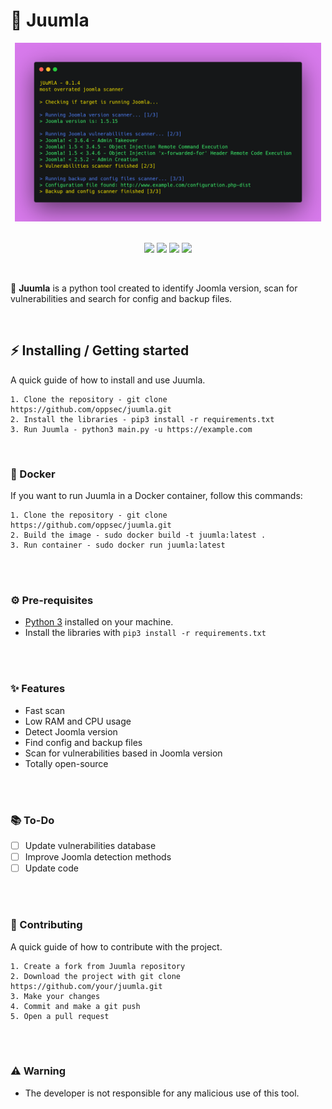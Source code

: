 # 🦁 Juumla
<div align="center">
    <img src="./assets/banner.png" width="490">
</div>

<br>

<p align="center">
    <img src="https://img.shields.io/github/license/oppsec/juumla?color=yellow&logo=github&logoColor=yellow&style=for-the-badge">
    <img src="https://img.shields.io/github/issues/oppsec/juumla?color=yellow&logo=github&logoColor=yellow&style=for-the-badge">
    <img src="https://img.shields.io/github/stars/oppsec/juumla?color=yellow&label=STARS&logo=github&logoColor=yellow&style=for-the-badge">
    <img src="https://img.shields.io/github/languages/code-size/oppsec/juumla?color=yellow&logo=github&logoColor=yellow&style=for-the-badge">
</p>

<br>

<p> 🦁 <b>Juumla</b> is a python tool created to identify Joomla version, scan for vulnerabilities and search for config and backup files. </p>

<br>

## ⚡ Installing / Getting started

<p> A quick guide of how to install and use Juumla. </p>

```
1. Clone the repository - git clone https://github.com/oppsec/juumla.git
2. Install the libraries - pip3 install -r requirements.txt
3. Run Juumla - python3 main.py -u https://example.com
```

<br>

### 🐳 Docker
If you want to run Juumla in a Docker container, follow this commands:

```
1. Clone the repository - git clone https://github.com/oppsec/juumla.git
2. Build the image - sudo docker build -t juumla:latest .
3. Run container - sudo docker run juumla:latest
```

<br><br>

### ⚙️ Pre-requisites
- [Python 3](https://www.python.org/downloads/) installed on your machine.
- Install the libraries with `pip3 install -r requirements.txt`

<br><br>

### ✨ Features
- Fast scan
- Low RAM and CPU usage
- Detect Joomla version
- Find config and backup files
- Scan for vulnerabilities based in Joomla version
- Totally open-source

<br><br>

### 📚 To-Do
- [ ] Update vulnerabilities database
- [ ] Improve Joomla detection methods
- [ ] Update code

<br><br>

### 🔨 Contributing

A quick guide of how to contribute with the project.

```
1. Create a fork from Juumla repository
2. Download the project with git clone https://github.com/your/juumla.git
3. Make your changes
4. Commit and make a git push
5. Open a pull request
```

<br><br>

### ⚠️ Warning
- The developer is not responsible for any malicious use of this tool.
